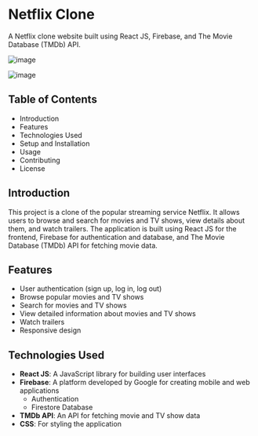 # Netflix Clone

A Netflix clone website built using React JS, Firebase, and The Movie Database (TMDb) API.

![image](https://github.com/user-attachments/assets/e378a37d-15ed-4c2f-a721-08d0818a4069)


![image](https://github.com/user-attachments/assets/f9c29fa2-c0bd-47ac-a6d0-bb366778fa5a)


## Table of Contents

- Introduction
- Features
- Technologies Used
- Setup and Installation
- Usage
- Contributing
- License

## Introduction

This project is a clone of the popular streaming service Netflix. It allows users to browse and search for movies and TV shows, view details about them, and watch trailers. The application is built using React JS for the frontend, Firebase for authentication and database, and The Movie Database (TMDb) API for fetching movie data.

## Features

- User authentication (sign up, log in, log out)
- Browse popular movies and TV shows
- Search for movies and TV shows
- View detailed information about movies and TV shows
- Watch trailers
- Responsive design

## Technologies Used

- **React JS**: A JavaScript library for building user interfaces
- **Firebase**: A platform developed by Google for creating mobile and web applications
  - Authentication
  - Firestore Database
- **TMDb API**: An API for fetching movie and TV show data
- **CSS**: For styling the application

